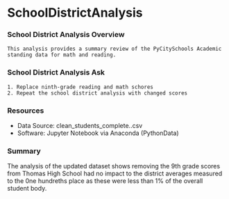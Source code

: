 # SchoolDistrictAnalysis

 ### School District Analysis Overview
    This analysis provides a summary review of the PyCitySchools Academic standing data for math and reading.
### School District Analysis Ask
    1. Replace ninth-grade reading and math schores
    2. Repeat the school district analysis with changed scores
### Resources
   - Data Source: clean_students_complete..csv
   - Software: Jupyter Notebook via Anaconda (PythonData)
### Summary
The analysis of the updated dataset shows removing the 9th grade scores from Thomas High School had no impact to the district averages measured to the 0ne hundreths place as these were less than 1% of the overall student body.
